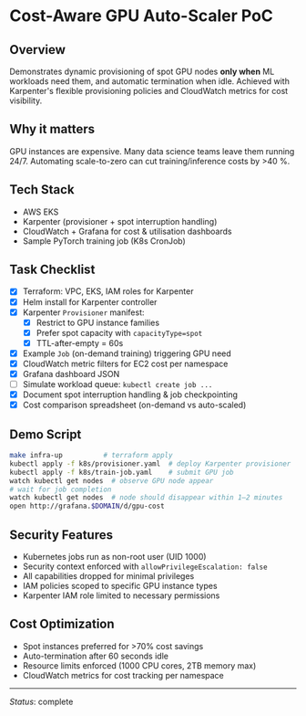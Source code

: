 # Cost-Aware GPU Auto-Scaler PoC

## Overview
Demonstrates dynamic provisioning of spot GPU nodes **only when** ML workloads need them, and automatic termination when idle. Achieved with Karpenter's flexible provisioning policies and CloudWatch metrics for cost visibility.

## Why it matters
GPU instances are expensive. Many data science teams leave them running 24/7. Automating scale-to-zero can cut training/inference costs by >40 %.

## Tech Stack
* AWS EKS
* Karpenter (provisioner + spot interruption handling)
* CloudWatch + Grafana for cost & utilisation dashboards
* Sample PyTorch training job (K8s CronJob)

## Task Checklist
* [x] Terraform: VPC, EKS, IAM roles for Karpenter
* [x] Helm install for Karpenter controller
* [x] Karpenter `Provisioner` manifest:
  * [x] Restrict to GPU instance families
  * [x] Prefer spot capacity with `capacityType=spot`
  * [x] TTL-after-empty = 60s
* [x] Example `Job` (on-demand training) triggering GPU need
* [x] CloudWatch metric filters for EC2 cost per namespace
* [x] Grafana dashboard JSON
* [ ] Simulate workload queue: `kubectl create job ...`
* [x] Document spot interruption handling & job checkpointing
* [x] Cost comparison spreadsheet (on-demand vs auto-scaled)

## Demo Script
```bash
make infra-up          # terraform apply
kubectl apply -f k8s/provisioner.yaml  # deploy Karpenter provisioner
kubectl apply -f k8s/train-job.yaml    # submit GPU job
watch kubectl get nodes  # observe GPU node appear
# wait for job completion
watch kubectl get nodes  # node should disappear within 1–2 minutes
open http://grafana.$DOMAIN/d/gpu-cost
```

## Security Features
* Kubernetes jobs run as non-root user (UID 1000)
* Security context enforced with `allowPrivilegeEscalation: false`
* All capabilities dropped for minimal privileges
* IAM policies scoped to specific GPU instance types
* Karpenter IAM role limited to necessary permissions

## Cost Optimization
* Spot instances preferred for >70% cost savings
* Auto-termination after 60 seconds idle
* Resource limits enforced (1000 CPU cores, 2TB memory max)
* CloudWatch metrics for cost tracking per namespace

---
*Status*: complete 
